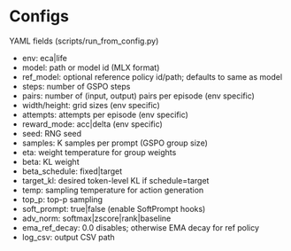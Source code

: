 # Configs

YAML fields (scripts/run_from_config.py)
- env: eca|life
- model: path or model id (MLX format)
- ref_model: optional reference policy id/path; defaults to same as model
- steps: number of GSPO steps
- pairs: number of (input, output) pairs per episode (env specific)
- width/height: grid sizes (env specific)
- attempts: attempts per episode (env specific)
- reward_mode: acc|delta (env specific)
- seed: RNG seed
- samples: K samples per prompt (GSPO group size)
- eta: weight temperature for group weights
- beta: KL weight
- beta_schedule: fixed|target
- target_kl: desired token-level KL if schedule=target
- temp: sampling temperature for action generation
- top_p: top-p sampling
- soft_prompt: true|false (enable SoftPrompt hooks)
- adv_norm: softmax|zscore|rank|baseline
- ema_ref_decay: 0.0 disables; otherwise EMA decay for ref policy
- log_csv: output CSV path

